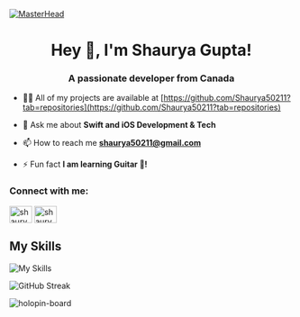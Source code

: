 [![MasterHead](https://www.empover.com/sites/default/files/inline-images/ios-banner.jpg)](https://rishavchanda.io)
<h1 align="center">Hey 👋, I'm Shaurya Gupta!</h1>
<h3 align="center">A passionate developer from Canada</h3>

- 👨‍💻 All of my projects are available at [https://github.com/Shaurya50211?tab=repositories](https://github.com/Shaurya50211?tab=repositories)

- 💬 Ask me about **Swift and iOS Development & Tech**

- 📫 How to reach me **shaurya50211@gmail.com**

- ⚡ Fun fact **I am learning Guitar 🎸!**

<h3 align="left">Connect with me:</h3>
<p align="left">
	<a href="https://twitter.com/shaurya50211" target="blank"><img align="center" src="https://raw.githubusercontent.com/rahuldkjain/github-profile-readme-generator/master/src/images/icons/Social/twitter.svg" alt="shaurya50211" height="30" width="40" /></a> <a href="https://www.linkedin.com/in/shaurya-gupta-b32794249/" target="blank"><img align="center" src="https://img.icons8.com/color/344/linkedin.png" alt="shaurya50211" height="30" width="40" /></a>
</p>

<h2>My Skills</h2>

![My Skills](https://skillicons.dev/icons?i=swift,firebase,html,css,tailwind,javascript&theme=light)

![GitHub Streak](https://streak-stats.demolab.com?user=shaurya50211&theme=swift&hide_border=true)

<p><img align="center" src="https://holopin.me/thechosenone" alt="holopin-board"/></p>

